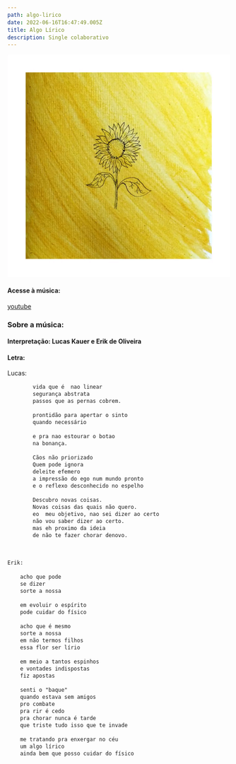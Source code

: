 ```yaml
---
path: algo-lirico
date: 2022-06-16T16:47:49.005Z
title: Algo Lírico
description: Single colaborativo
---
```

![Capa](content/assets/algo-lirico.png "Capa")

#### Acesse à música:

[youtube](https://www.youtube.com/watch?v=R75M31NU1f4)

### Sobre a música:

#### Interpretação: Lucas Kauer e Erik de Oliveira

#### Letra:

Lucas:

```
        vida que é  nao linear  
        segurança abstrata  
        passos que as pernas cobrem.  

        prontidão para apertar o sinto  
        quando necessário  

        e pra nao estourar o botao  
        na bonança.
        
        Cãos não priorizado
        Quem pode ignora
        deleite efemero
        a impressão do ego num mundo pronto
        e o reflexo desconhecido no espelho
        
        Descubro novas coisas.  
        Novas coisas das quais não quero.    
        eo  meu objetivo, nao sei dizer ao certo
        não vou saber dizer ao certo.  
        mas eh proximo da ideia
        de não te fazer chorar denovo.  
```



```
 

Erik:

    acho que pode 
    se dizer
    sorte a nossa

    em evoluir o espírito
    pode cuidar do físico

    acho que é mesmo
    sorte a nossa
    em não termos filhos
    essa flor ser lírio 
    
    em meio a tantos espinhos
    e vontades indispostas
    fiz apostas

    senti o "baque"
    quando estava sem amigos
    pro combate 
    pra rir é cedo 
    pra chorar nunca é tarde
    que triste tudo isso que te invade

    me tratando pra enxergar no céu 
    um algo lírico
    ainda bem que posso cuidar do físico
```